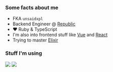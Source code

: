 ### Some facts about me
- FKA `unsaidxpl`
- Backend Engineer @ [Republic](https://republic.co)
- ❤️ Ruby & TypeScript
- I'm also into frontend stuff like [Vue](https://github.com/vuejs/vue) and [React](https://github.com/facebook/react)
- Trying to master [Elixir]([github.com/elixir/elixir](https://github.com/elixir-lang/elixir))

### Stuff I'm using
<img src="https://img.shields.io/static/v1?label=&message=Ubuntu&color=darkslategrey&logoColor=white&logo=ubuntu&style=flat-square"> <img src="https://img.shields.io/static/v1?label=&message=VSCode&color=darkslategrey&logoColor=white&logo=visual+studio+code&style=flat-square">
